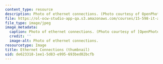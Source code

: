 ```yaml
---
content_type: resource
description: Photo of ethernet connections. (Photo courtesy of OpenPhoto.net.)
file: https://ol-ocw-studio-app-qa.s3.amazonaws.com/courses/15-598-it-and-business-transformation-spring-2003/de6233181ee15d83e995693bed02bcfb_15-598s03-th.jpg
file_type: image/jpeg
image_metadata:
  caption: Photo of ethernet connections. (Photo courtesy of [OpenPhoto.net](http://openphoto.net).)
  credit: ''
  image-alt: Photo of ethernet connections.
resourcetype: Image
title: Ethernet Connections (thumbnail)
uid: de623318-1ee1-5d83-e995-693bed02bcfb
---
```

